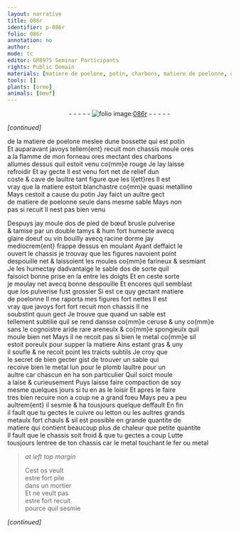 ```yaml
---
layout: narrative
title: 086r
identifier: p-086r
folio: 086r
annotation: no
author:
mode: tc
editor: GR8975 Seminar Participants
rights: Public Domain
materials: [matiere de poelone, potin, charbons, matiere de poelonne, os de pied de bœuf, glaire doeuf, vin, racine dorme, os, ceruse, metal, plomb, cuivre, letton, grands metaulx, fer]
tools: []
plants: [orme]
animals: [bœuf]
---
```


<div class="folio" align="center">- - - - - <a href="http://gallica.bnf.fr/ark:/12148/btv1b10500001g/f177.image" target="_blank"><img src="https://cu-mkp.github.io/2017-workshop-edition/assets/photo-icon.png" alt="folio image: " style="display:inline-block; margin-bottom:-3px;"/>086r</a> - - - - - </div>  
 
*[continued]*
  
de la <span class="m">matiere de poelone</span> meslee dune bossette qui est <span class="m">potin</span><br/> Et auparavant javoys tellem{ent} recuit mon chassis moule ores<br/> a la flamme de mon forneau ores mectant des <span class="m">charbons</span><br/> allumes dessus quil estoit venu co{mm}e rouge Je lay laisse<br/> refroidir Et ay gecte Il est venu fort net de relief dun<br/> coste & cave de laultre tant figure que les l{ett}res Il est<br/> vray que la matiere estoit blanchastre co{mm}e quasi metalline<br/> Mays cestoit a cause du <span class="m">potin</span> Jay faict un aultre gect<br/> de <span class="m">matiere de poelonne</span> seule dans mesme sable Mays non<br/> pas si recuit Il nest pas bien venu
 
Despuys jay moule d<span class="m">os de pied de <span class="al">bœuf</span></span> brusle pulverise<br/> & tamise par un double tamys & <span class="del">hum</span> <span class="del">fort</span> humecte avecq<br/> <span class="m">glaire doeuf</span> ou <span class="m">vin</span> bouilly avecq <span class="m">racine d<span class="pa">orme</span></span> jay<br/> mediocrem{ent} frappe dessus en moulant Ayant <span class="del">deffaict le</span><br/> ouvert le chassis je trouvay que les figures navoient point<br/> despouille net & laissoient les moules co{mm}e farineux & sesmiant<br/> Je <span class="del">les</span> humectay dadvantaige le sable d<span class="m">os</span> de sorte quil<br/> faisoict bonne prise <span class="del">en la</span> entre les doigts Et en ceste sorte<br/> je moulay net avecq bonne despouille Et encores quil semblast<br/> que l<span class="m">os</span> pulverise fust grossier Si est ce quy gectant <span class="m">matiere<br/> de poelonne</span> Il me raporta mes figures fort nettes Il est<br/> vray que javoys fort fort recuit mon chassis Il ne<br/> soubstint quun gect Je trouve que quand un sable est<br/> tellement subtilie quil se rend dansse co{mm}e <span class="m">ceruse</span> & uny <span class="del">co{mm}e</span><br/> sans le cognoistre aride rare areneulx & co{mm}e spongieulx quil<br/> moule bien net Mays il ne recoit pas si bien le <span class="m">metal</span> co{mm}e sil<br/> estoit poreulx pour supper la matiere Ains estant gras & uny<br/> il soufle & ne recoit point les traicts subtils Je croy que<br/> le secret de bien gecter gist de trouver un sable qui<br/> recoive bien le <span class="m">metal</span> lun pour le <span class="m">plomb</span> laultre pour un<br/> aultre car chascun en ha son particulier Quil soict moule<br/> a laise & curieusement Puys laisse faire compaction de soy<br/> mesme quelques jours si tu en as le loisir Et apres le faire<br/> tres bien recuire non a coup ne a grand foeu Mays peu a peu<br/> aultrem{ent} il sesmie & ha tousjours quelque deffault En fin<br/> il fault que tu gectes le <span class="m">cuivre</span> ou <span class="m">letton</span> ou les aultres <span class="m">grands<br/> metaulx</span> fort chauls & sil est possible en grande quantite de<br/> matiere qui contient beaucoup plus de chaleur que petite quantite<br/> Il fault que le chassis soit froid & que tu gectes a coup Lutte<br/> tousjours lentree de ton chassis car le <span class="m">metal</span> touchant le <span class="m">fer</span> ou <span class="m">metal</span>
 
> *at left top margin*
> 
>   Cest <span class="m">os</span> veult<br/> estre fort pile<br/> dans un mortier<br/> Et ne veult pas<br/> estre fort recuit<br/> pource quil sesmie
 
*[continued]*
 
